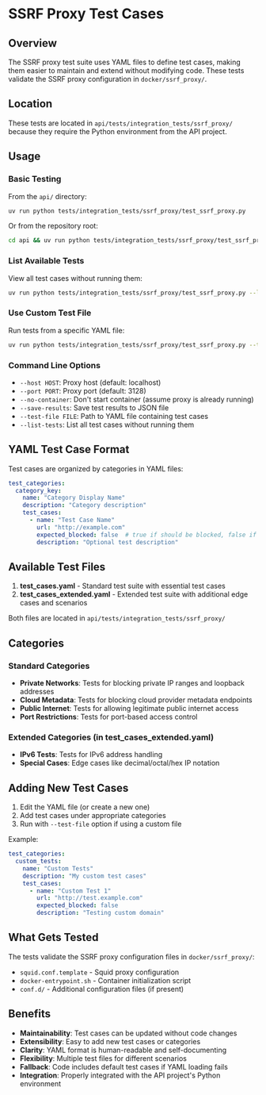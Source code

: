 # SSRF Proxy Test Cases

## Overview

The SSRF proxy test suite uses YAML files to define test cases, making them easier to maintain and extend without modifying code. These tests validate the SSRF proxy configuration in `docker/ssrf_proxy/`.

## Location

These tests are located in `api/tests/integration_tests/ssrf_proxy/` because they require the Python environment from the API project.

## Usage

### Basic Testing

From the `api/` directory:
```bash
uv run python tests/integration_tests/ssrf_proxy/test_ssrf_proxy.py
```

Or from the repository root:
```bash
cd api && uv run python tests/integration_tests/ssrf_proxy/test_ssrf_proxy.py
```

### List Available Tests

View all test cases without running them:
```bash
uv run python tests/integration_tests/ssrf_proxy/test_ssrf_proxy.py --list-tests
```

### Use Custom Test File

Run tests from a specific YAML file:
```bash
uv run python tests/integration_tests/ssrf_proxy/test_ssrf_proxy.py --test-file test_cases_extended.yaml
```

### Command Line Options

- `--host HOST`: Proxy host (default: localhost)
- `--port PORT`: Proxy port (default: 3128)
- `--no-container`: Don't start container (assume proxy is already running)
- `--save-results`: Save test results to JSON file
- `--test-file FILE`: Path to YAML file containing test cases
- `--list-tests`: List all test cases without running them

## YAML Test Case Format

Test cases are organized by categories in YAML files:

```yaml
test_categories:
  category_key:
    name: "Category Display Name"
    description: "Category description"
    test_cases:
      - name: "Test Case Name"
        url: "http://example.com"
        expected_blocked: false  # true if should be blocked, false if allowed
        description: "Optional test description"
```

## Available Test Files

1. **test_cases.yaml** - Standard test suite with essential test cases
2. **test_cases_extended.yaml** - Extended test suite with additional edge cases and scenarios

Both files are located in `api/tests/integration_tests/ssrf_proxy/`

## Categories

### Standard Categories

- **Private Networks**: Tests for blocking private IP ranges and loopback addresses
- **Cloud Metadata**: Tests for blocking cloud provider metadata endpoints
- **Public Internet**: Tests for allowing legitimate public internet access
- **Port Restrictions**: Tests for port-based access control

### Extended Categories (in test_cases_extended.yaml)

- **IPv6 Tests**: Tests for IPv6 address handling
- **Special Cases**: Edge cases like decimal/octal/hex IP notation

## Adding New Test Cases

1. Edit the YAML file (or create a new one)
2. Add test cases under appropriate categories
3. Run with `--test-file` option if using a custom file

Example:
```yaml
test_categories:
  custom_tests:
    name: "Custom Tests"
    description: "My custom test cases"
    test_cases:
      - name: "Custom Test 1"
        url: "http://test.example.com"
        expected_blocked: false
        description: "Testing custom domain"
```

## What Gets Tested

The tests validate the SSRF proxy configuration files in `docker/ssrf_proxy/`:
- `squid.conf.template` - Squid proxy configuration
- `docker-entrypoint.sh` - Container initialization script
- `conf.d/` - Additional configuration files (if present)

## Benefits

- **Maintainability**: Test cases can be updated without code changes
- **Extensibility**: Easy to add new test cases or categories
- **Clarity**: YAML format is human-readable and self-documenting
- **Flexibility**: Multiple test files for different scenarios
- **Fallback**: Code includes default test cases if YAML loading fails
- **Integration**: Properly integrated with the API project's Python environment